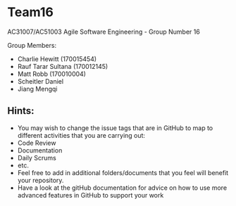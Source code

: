 # Team16

AC31007/AC51003 Agile Software Engineering - Group Number 16

Group Members:

- Charlie Hewitt (170015454)
- Rauf Tarar Sultana (170012145)
- Matt Robb (170010004)
- Scheitler Daniel
- Jiang Mengqi




## Hints:

- You may wish to change the issue tags that are in GitHub to map to different activities that you are carrying out:
- Code Review
- Documentation
- Daily Scrums
- etc.
- Feel free to add in additional folders/documents that you feel will benefit your repository.
- Have a look at the gitHub documentation for advice on how to use more advanced features in GitHub to support your work
